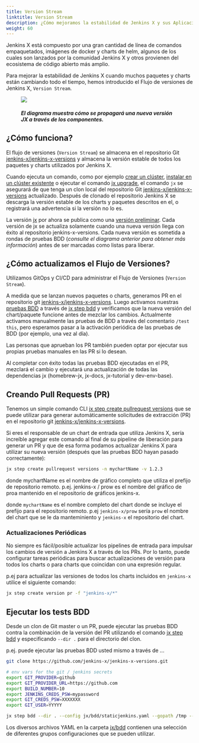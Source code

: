 ```yaml
---
title: Version Stream
linktitle: Version Stream
description: ¿Cómo mejoramos la estabilidad de Jenkins X y sus Aplicaciones?
weight: 60
---
```


Jenkins X está compuesto por una gran cantidad de línea de comandos empaquetados, imágenes de docker y charts de helm, algunos de los cuales son lanzados por la comunidad Jenkins X y otros provienen del ecosistema de código abierto más amplio.

Para mejorar la estabilidad de Jenkins X cuando muchos paquetes y charts están cambiando todo el tiempo, hemos introducido el Flujo de versiones de Jenkins X, `Version Stream`.

<figure>
<img src="/images/jx-version-stream-v1.png"/>
<figcaption>
<h5>El diagrama muestra cómo se propagará una nueva versión JX a través de los componentes.</h5>
</figcaption>
</figure>

## ¿Cómo funciona?

El flujo de versiones (`Version Stream`) se almacena en el repositorio Git [jenkins-x/jenkins-x-versions](https://github.com/jenkins-x/jenkins-x-versions) y almacena la versión estable de todos los paquetes y charts utilizados por Jenkins X.

Cuando ejecuta un comando, como por ejemplo [crear un clúster](/es/docs/getting-started/setup/create-cluster/), [instalar en un clúster existente](/docs/resources/guides/managing-jx/common-tasks/install-on-cluster/) o ejecutar el comando [jx upgrade](/commands/jx_upgrade/), el comando `jx` se asegurará de que tenga un clon local del repositorio Git [jenkins-x/jenkins-x-versions](https://github.com/jenkins-x/jenkins-x-versions) actualizado. Después de clonado el repositorio Jenkins X se descarga la versión estable de los charts y paquetes descritos en el, o registrará una advertencia si la versión no lo es.

La versión [jx](https://github.com/jenkins-x/jx) por ahora se publica como una [versión preliminar](https://help.github.com/en/articles/creating-releases). Cada versión de jx se actualiza solamente cuando una nueva versión llega con éxito al repositorio jenkins-x-versions. Cada nueva versión es sometida a rondas de pruebas BDD (_consulte el diagrama anterior para obtener más información_) antes de ser marcadas como listas para liberar.

## ¿Cómo actualizamos el Flujo de Versiones?

Utilizamos GitOps y CI/CD para administrar el Flujo de Versiones (`Version Stream`).

A medida que se lanzan nuevos paquetes o charts, generamos PR en el repositorio git [jenkins-x/jenkins-x-versions](https://github.com/jenkins-x/jenkins-x-versions). Luego activamos nuestras [pruebas BDD](https://github.com/jenkins-x/bdd-jx) a través de [jx step bdd](/commands/jx_step_bdd/) y verificamos que la nueva versión del chart/paquete funcione antes de mezclar los cambios. Actualmente activamos manualmente las pruebas de BDD a través del comentario `/test this`, pero esperamos pasar a la activación periódica de las pruebas de BDD (por ejemplo, una vez al día).

Las personas que aprueban los PR también pueden optar por ejecutar sus propias pruebas manuales en las PR si lo desean.

Al completar con éxito todas las pruebas BDD ejecutadas en el PR, mezclará el cambio y ejecutará una actualización de todas las dependencias jx (homebrew-jx, jx-docs, jx-tutorial y dev-env-base).

## Creando Pull Requests (PR)

Tenemos un simple comando CLI [jx step create pullrequest versions](/commands/jx_step_create_pullrequest_versions/) que se puede utilizar para generar automáticamente solicitudes de extracción (PR) en el repositorio git [jenkins-x/jenkins-x-versions](https://github.com/jenkins-x/jenkins-x-versions).

Si eres el responsable de un chart de entrada que utiliza Jenkins X, sería increíble agregar este comando al final de su pipeline de liberación para generar un PR y que de esa forma podamos actualizar Jenkins X para utilizar su nueva versión (después que las pruebas BDD hayan pasado correctamente):

```sh
jx step create pullrequest versions -n mychartName -v 1.2.3
```

donde mychartName es el nombre de gráfico completo que utiliza el prefijo de repositorio remoto. p.ej. jenkins-x / prow es el nombre del gráfico de proa mantenido en el repositorio de gráficos jenkins-x.

donde `mychartName` es el nombre completo del chart donde se incluye el prefijo para el repositorio remoto. p.ej `jenkins-x/prow` sería `prow` el nombre del chart que se le da manteminiento y `jenkins-x` el repositorio del chart.

### Actualizaciones Periódicas

No siempre es fácil/posible actualizar los pipelines de entrada para impulsar los cambios de versión a Jenkins X a través de los PRs. Por lo tanto, puede configurar tareas periódicas para buscar actualizaciones de versión para todos los charts o para charts que coincidan con una expresión regular.

p.ej para actualizar las versiones de todos los charts incluidos en `jenkins-x` utilice el siguiente comando:

```sh
jx step create version pr -f "jenkins-x/*"
```

## Ejecutar los tests BDD

Desde un clon de Git master o un PR, puede ejecutar las pruebas BDD contra la combinación de la versión del PR utilizando el comando [jx step bdd](/commands/jx_step_bdd/) y especificando `--dir .` para el directorio del clon.

p.ej. puede ejecutar las pruebas BDD usted mismo a través de ...

```sh
git clone https://github.com/jenkins-x/jenkins-x-versions.git

# env vars for the git / jenkins secrets
export GIT_PROVIDER=github
export GIT_PROVIDER_URL=https://github.com
export BUILD_NUMBER=10
export JENKINS_CREDS_PSW=mypassword
export GIT_CREDS_PSW=XXXXXXX
export GIT_USER=YYYYY

jx step bdd --dir . --config jx/bdd/staticjenkins.yaml --gopath /tmp --git-provider=$GIT_PROVIDER --git-provider-url=$GIT_PROVIDER_URL --git-username $GIT_USER --git-owner $GIT_USER --git-api-token $GIT_CREDS_PSW --default-admin-password $JENKINS_CREDS_PSW --no-delete-app --no-delete-repo --tests test-create-spring
```

Los diversos archivos YAML en la carpeta [jx/bdd](https://github.com/jenkins-x/jenkins-x-versions/tree/master/jx/bdd) contienen una selección de diferentes grupos configuraciones que se pueden utilizar.
